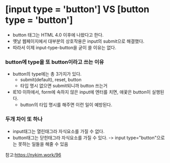 # [input type = 'button'] VS [button type = 'button']

+ button 태그는 HTML 4.0 이후에 나왔다고 한다.
+ 옛날 웹페이지에서 대부분의 상호작용은 input의 submit으로 해결했다.
+ 따라서 이제 input-type-button을 굳이 쓸 이유는 없다.

### button에 type을 또 button이라고 쓰는 이유
  
  + button의 type에는 총 3가지가 있다.
    - submit(default), reset, button
    - 타입 명시 없으면 submit되니까 button 쓰는거
  + IE10 이하에서, form에 속하지 않은 input에 엔터를 치면, 애꿎은 button이 실행된다. 
    - button의 타입 명시를 해주면 이런 일이 예방된다.
  
### 두개 차이 또 하나

  + input태그는 열린태그라 자식요소를 가질 수 없다.
  + button태그는 닫힌태그라 자식요소를 가질 수 있다. -> input type="button"으로는 못하는 일들을 해줄 수 있음

참고:https://nykim.work/96
